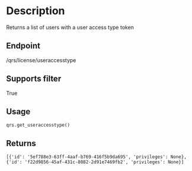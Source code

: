 # Description
Returns a list of users with a user access type token

## Endpoint
/qrs/license/useraccesstype

## Supports filter
True

## Usage
```
qrs.get_useraccesstype()
```
## Returns
```
[{'id': '5ef788e3-63ff-4aaf-b769-416f5b9da695', 'privileges': None}, {'id': 'f22d9856-45af-431c-8082-2d91e7469fb2', 'privileges': None}]
```
